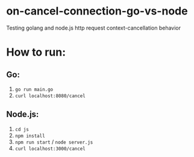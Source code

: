 # on-cancel-connection-go-vs-node

Testing golang and node.js http request context-cancellation behavior

# How to run:

## Go:

1. `go run main.go`
2. `curl localhost:8080/cancel`

## Node.js:

1. `cd js`
2. `npm install`
3. `npm run start` / `node server.js`
4. `curl localhost:3000/cancel`